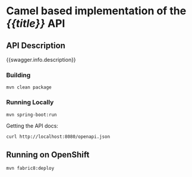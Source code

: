 # Camel based implementation of the _{{title}}_ API

## API Description ##
{{swagger.info.description}}

### Building

    mvn clean package

### Running Locally

    mvn spring-boot:run

Getting the API docs:

    curl http://localhost:8080/openapi.json

## Running on OpenShift

    mvn fabric8:deploy

